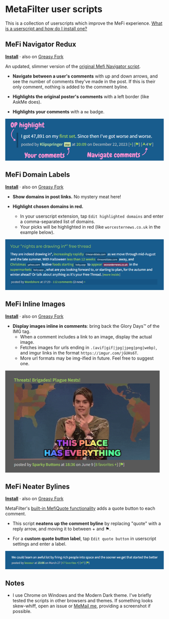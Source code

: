 # MetaFilter user scripts

This is a collection of userscripts which improve the MeFi experience. [What is a userscript and how do I install one?](https://greasyfork.org/en/help/installing-user-scripts)

## MeFi Navigator Redux

**[Install](https://raw.githubusercontent.com/klipspringr/mefi-userscripts/main/mefi-navigator-redux.user.js)** &middot; also on [Greasy Fork](https://greasyfork.org/en/scripts/531257-mefi-navigator-redux)

An updated, slimmer version of the [original Mefi Navigator script](https://userscripts-mirror.org/scripts/show/3330).

- **Navigate between a user's comments** with up and down arrows, and see the number of comments they've made in the post. If this is their only comment, nothing is added to the comment byline.

- **Highlights the original poster's comments** with a left border (like AskMe does).

- **Highlights your comments** with a `me` badge.

![MeFi Navigator Redux](assets/mefi-navigator-redux.png)

## MeFi Domain Labels

**[Install](https://raw.githubusercontent.com/klipspringr/mefi-userscripts/main/mefi-domain-labels.user.js)** &middot; also on [Greasy Fork](https://greasyfork.org/en/scripts/545798-mefi-domain-labels)

- **Show domains in post links.** No mystery meat here!

- **Highlight chosen domains in red.**
  - In your userscript extension, tap `Edit highlighted domains` and enter a comma-separated list of domains.
  - Your picks will be highlighted in red (like `worcesternews.co.uk` in the example below).

![MeFi Domain Labels](assets/mefi-domain-labels.png)

## MeFi Inline Images

**[Install](https://raw.githubusercontent.com/klipspringr/mefi-userscripts/main/mefi-inline-images.user.js)** &middot; also on [Greasy Fork](https://greasyfork.org/en/scripts/548290-mefi-inline-images)

- **Display images inline in comments**: bring back the Glory Days™ of the IMG tag.
  - When a comment includes a link to an image, display the actual image.
  - Fetches images for urls ending in `.(avif|gif|jpg|jpeg|png|webp)`, and imgur links in the format `https://imgur.com/jGUHs6T`.
  - More url formats may be img-ified in future. Feel free to suggest one.

![MeFi Inline Images](assets/mefi-inline-images.png)

## MeFi Neater Bylines

**[Install](https://raw.githubusercontent.com/klipspringr/mefi-userscripts/main/mefi-replace-quote-label.user.js)** &middot; also on [Greasy Fork](https://greasyfork.org/en/scripts/531115-mefi-replace-quote-label)

MetaFilter's [built-in MefiQuote functionality](https://metatalk.metafilter.com/26605/Better-MetaFiltering-through-scripting) adds a quote button to each comment.

- This script **neatens up the comment byline** by replacing "quote" with a reply arrow, and moving it to between + and ⚑.

- For a **custom quote button label**, tap `Edit quote button` in userscript settings and enter a label.

![MeFi Neater Bylines example](assets/mefi-neater-bylines.png)

## Notes

- I use Chrome on Windows and the Modern Dark theme. I've briefly tested the scripts in other browsers and themes. If something looks skew-whiff, open an issue or [MeMail me](https://www.metafilter.com/user/304523), providing a screenshot if possible.
